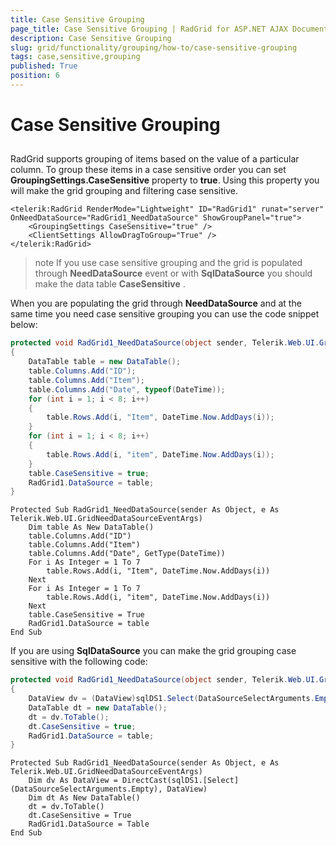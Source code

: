 ```yaml
---
title: Case Sensitive Grouping
page_title: Case Sensitive Grouping | RadGrid for ASP.NET AJAX Documentation
description: Case Sensitive Grouping
slug: grid/functionality/grouping/how-to/case-sensitive-grouping
tags: case,sensitive,grouping
published: True
position: 6
---
```


# Case Sensitive Grouping



## 

RadGrid supports grouping of items based on the value of a particular column. To group these items in a case sensitive order you can set **GroupingSettings.CaseSensitive** property to **true**. Using this property you will make the grid grouping and filtering case sensitive.

````ASP.NET
<telerik:RadGrid RenderMode="Lightweight" ID="RadGrid1" runat="server" OnNeedDataSource="RadGrid1_NeedDataSource" ShowGroupPanel="true">
    <GroupingSettings CaseSensitive="true" />
    <ClientSettings AllowDragToGroup="True" />
</telerik:RadGrid>
````



>note If you use case sensitive grouping and the grid is populated through **NeedDataSource** event or with **SqlDataSource** you should make the data table **CaseSensitive** .
>


When you are populating the grid through **NeedDataSource** and at the same time you need case sensitive grouping you can use the code snippet below:



````C#
protected void RadGrid1_NeedDataSource(object sender, Telerik.Web.UI.GridNeedDataSourceEventArgs e)
{
    DataTable table = new DataTable();
    table.Columns.Add("ID");
    table.Columns.Add("Item");
    table.Columns.Add("Date", typeof(DateTime));
    for (int i = 1; i < 8; i++)
    {
        table.Rows.Add(i, "Item", DateTime.Now.AddDays(i));
    }
    for (int i = 1; i < 8; i++)
    {
        table.Rows.Add(i, "item", DateTime.Now.AddDays(i));
    }
    table.CaseSensitive = true;
    RadGrid1.DataSource = table;
}

````
````VB
Protected Sub RadGrid1_NeedDataSource(sender As Object, e As Telerik.Web.UI.GridNeedDataSourceEventArgs)
    Dim table As New DataTable()
    table.Columns.Add("ID")
    table.Columns.Add("Item")
    table.Columns.Add("Date", GetType(DateTime))
    For i As Integer = 1 To 7
        table.Rows.Add(i, "Item", DateTime.Now.AddDays(i))
    Next
    For i As Integer = 1 To 7
        table.Rows.Add(i, "item", DateTime.Now.AddDays(i))
    Next
    table.CaseSensitive = True
    RadGrid1.DataSource = table
End Sub
````


If you are using **SqlDataSource** you can make the grid grouping case sensitive with the following code:



````C#
protected void RadGrid1_NeedDataSource(object sender, Telerik.Web.UI.GridNeedDataSourceEventArgs e)
{
    DataView dv = (DataView)sqlDS1.Select(DataSourceSelectArguments.Empty);
    DataTable dt = new DataTable();
    dt = dv.ToTable();
    dt.CaseSensitive = true;
    RadGrid1.DataSource = table;
}
````
````VB
Protected Sub RadGrid1_NeedDataSource(sender As Object, e As Telerik.Web.UI.GridNeedDataSourceEventArgs)
    Dim dv As DataView = DirectCast(sqlDS1.[Select](DataSourceSelectArguments.Empty), DataView)
    Dim dt As New DataTable()
    dt = dv.ToTable()
    dt.CaseSensitive = True
    RadGrid1.DataSource = Table
End Sub
````

